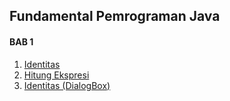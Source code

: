 ## Fundamental Pemrograman Java

#### BAB 1
  1. [Identitas](https://github.com/sandybuana03/java-fundamental/blob/main/Identitas.java)
  2. [Hitung Ekspresi](https://github.com/sandybuana03/java-fundamental/blob/main/HitungEkspresi.java)
  2. [Identitas (DialogBox)](https://github.com/sandybuana03/java-fundamental/blob/main/IdentitasDialogBox.java)
